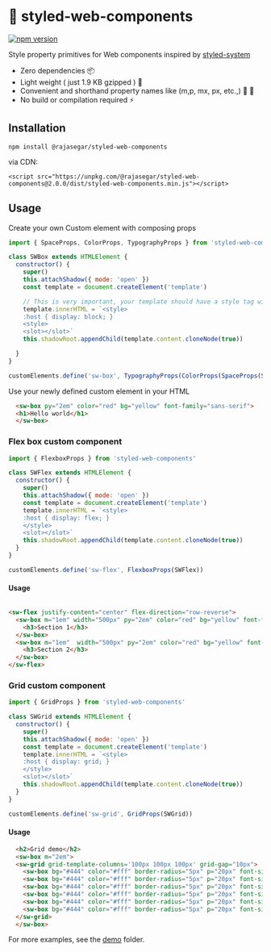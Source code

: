 # :art: styled-web-components

[![npm version](http://img.shields.io/npm/v/@rajasegar/styled-web-components.svg?style=flat)](https://npmjs.org/package/@rajasegar/styled-web-components "View this project on npm")

Style property primitives for Web components inspired by [styled-system](https://styled-system.com)

- Zero dependencies :package:
- Light weight ( just 1.9 KB gzipped ) :leaves:
- Convenient and shorthand property names like (m,p, mx, px, etc.,) :wrench: :hammer:
- No build or compilation required :zap:

## Installation
```
npm install @rajasegar/styled-web-components
```

via CDN:

```
<script src="https://unpkg.com/@rajasegar/styled-web-components@2.0.0/dist/styled-web-components.min.js"></script>
```

## Usage


Create your own Custom element with composing props 

```js
import { SpaceProps, ColorProps, TypographyProps } from 'styled-web-components'

class SWBox extends HTMLElement {
  constructor() {
    super()
    this.attachShadow({ mode: 'open' })
    const template = document.createElement('template')

    // This is very important, your template should have a style tag with :host selector
    template.innerHTML = `<style>
    :host { display: block; }
    <style>
    <slot></slot>`
    this.shadowRoot.appendChild(template.content.cloneNode(true))

  }
}

customElements.define('sw-box', TypographyProps(ColorProps(SpaceProps(SWBox))))
```

Use your newly defined custom element in your HTML

```html
  <sw-box py="2em" color="red" bg="yellow" font-family="sans-serif">
  <h1>Hello world</h1>
  </sw-box>
```

### Flex box custom component
```js
import { FlexboxProps } from 'styled-web-components'

class SWFlex extends HTMLElement {
  constructor() {
    super()
    this.attachShadow({ mode: 'open' })
    const template = document.createElement('template')
    template.innerHTML = `<style>
    :host { display: flex; }
    </style>
    <slot></slot>`
    this.shadowRoot.appendChild(template.content.cloneNode(true))
  }
}

customElements.define('sw-flex', FlexboxProps(SWFlex))

```

#### Usage
```html

<sw-flex justify-content="center" flex-direction="row-reverse">
  <sw-box m="1em" width="500px" py="2em" color="red" bg="yellow" font-family="sans-serif" text-align="center">
    <h3>Section 1</h3>
  </sw-box>
  <sw-box m="1em"  width="500px" py="2em" color="red" bg="yellow" font-family="sans-serif" text-align="center">
    <h3>Section 2</h3>
  </sw-box>
</sw-flex>

```

### Grid custom component

```js
import { GridProps } from 'styled-web-components'

class SWGrid extends HTMLElement {
  constructor() {
    super()
    this.attachShadow({ mode: 'open' })
    const template = document.createElement('template')
    template.innerHTML = `<style>
    :host { display: grid; }
    </style>
    <slot></slot>`
    this.shadowRoot.appendChild(template.content.cloneNode(true))
  }
}

customElements.define('sw-grid', GridProps(SWGrid))
```

#### Usage
```html
  <h2>Grid demo</h2>
  <sw-box m="2em">
  <sw-grid grid-template-columns='100px 100px 100px' grid-gap="10px">
    <sw-box bg="#444" color="#fff" border-radius="5px" p="20px" font-size="150%">A</sw-box>
    <sw-box bg="#444" color="#fff" border-radius="5px" p="20px" font-size="150%">B</sw-box>
    <sw-box bg="#444" color="#fff" border-radius="5px" p="20px" font-size="150%">C</sw-box>
    <sw-box bg="#444" color="#fff" border-radius="5px" p="20px" font-size="150%">D</sw-box>
    <sw-box bg="#444" color="#fff" border-radius="5px" p="20px" font-size="150%">E</sw-box>
    <sw-box bg="#444" color="#fff" border-radius="5px" p="20px" font-size="150%">F</sw-box>
  </sw-grid>
  </sw-box>
```



For more examples, see the [demo](demo/) folder.

